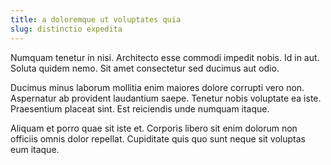 ```yaml
---
title: a doloremque ut voluptates quia
slug: distinctio expedita
---
```


Numquam tenetur in nisi. Architecto esse commodi impedit nobis. Id in aut. Soluta quidem nemo. Sit amet consectetur sed ducimus aut odio.

Ducimus minus laborum mollitia enim maiores dolore corrupti vero non. Aspernatur ab provident laudantium saepe. Tenetur nobis voluptate ea iste. Praesentium placeat sint. Est reiciendis unde numquam itaque.

Aliquam et porro quae sit iste et. Corporis libero sit enim dolorum non officiis omnis dolor repellat. Cupiditate quis quo sunt neque sit voluptas eum itaque.

